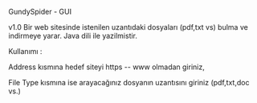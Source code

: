 GundySpider - GUI

v1.0 Bir web sitesinde istenilen uzantıdaki dosyaları (pdf,txt vs) bulma ve indirmeye yarar.
Java dili ile yazilmistir.

Kullanımı :

Address kısmına hedef siteyi https -- www olmadan giriniz, 

File Type kısmına ise arayacağınız dosyanın uzantısını giriniz (pdf,txt,doc vs.)


